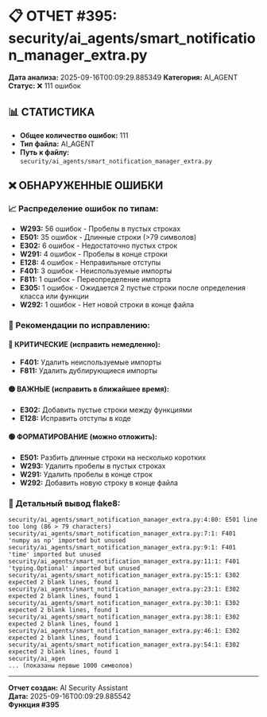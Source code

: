# 📋 ОТЧЕТ #395: security/ai_agents/smart_notification_manager_extra.py

**Дата анализа:** 2025-09-16T00:09:29.885349
**Категория:** AI_AGENT
**Статус:** ❌ 111 ошибок

## 📊 СТАТИСТИКА

- **Общее количество ошибок:** 111
- **Тип файла:** AI_AGENT
- **Путь к файлу:** `security/ai_agents/smart_notification_manager_extra.py`

## ❌ ОБНАРУЖЕННЫЕ ОШИБКИ

### 📈 Распределение ошибок по типам:

- **W293:** 56 ошибок - Пробелы в пустых строках
- **E501:** 35 ошибок - Длинные строки (>79 символов)
- **E302:** 6 ошибок - Недостаточно пустых строк
- **W291:** 4 ошибок - Пробелы в конце строки
- **E128:** 4 ошибок - Неправильные отступы
- **F401:** 3 ошибок - Неиспользуемые импорты
- **F811:** 1 ошибок - Переопределение импорта
- **E305:** 1 ошибок - Ожидается 2 пустые строки после определения класса или функции
- **W292:** 1 ошибок - Нет новой строки в конце файла

### 🎯 Рекомендации по исправлению:

#### 🔴 КРИТИЧЕСКИЕ (исправить немедленно):
- **F401:** Удалить неиспользуемые импорты
- **F811:** Удалить дублирующиеся импорты

#### 🟡 ВАЖНЫЕ (исправить в ближайшее время):
- **E302:** Добавить пустые строки между функциями
- **E128:** Исправить отступы в коде

#### 🟢 ФОРМАТИРОВАНИЕ (можно отложить):
- **E501:** Разбить длинные строки на несколько коротких
- **W293:** Удалить пробелы в пустых строках
- **W291:** Удалить пробелы в конце строк
- **W292:** Добавить новую строку в конце файла

### 📝 Детальный вывод flake8:

```
security/ai_agents/smart_notification_manager_extra.py:4:80: E501 line too long (86 > 79 characters)
security/ai_agents/smart_notification_manager_extra.py:7:1: F401 'numpy as np' imported but unused
security/ai_agents/smart_notification_manager_extra.py:9:1: F401 'time' imported but unused
security/ai_agents/smart_notification_manager_extra.py:11:1: F401 'typing.Optional' imported but unused
security/ai_agents/smart_notification_manager_extra.py:15:1: E302 expected 2 blank lines, found 1
security/ai_agents/smart_notification_manager_extra.py:23:1: E302 expected 2 blank lines, found 1
security/ai_agents/smart_notification_manager_extra.py:30:1: E302 expected 2 blank lines, found 1
security/ai_agents/smart_notification_manager_extra.py:38:1: E302 expected 2 blank lines, found 1
security/ai_agents/smart_notification_manager_extra.py:46:1: E302 expected 2 blank lines, found 1
security/ai_agents/smart_notification_manager_extra.py:54:1: E302 expected 2 blank lines, found 1
security/ai_agen
... (показаны первые 1000 символов)
```

---
**Отчет создан:** AI Security Assistant  
**Дата:** 2025-09-16T00:09:29.885542  
**Функция #395**
